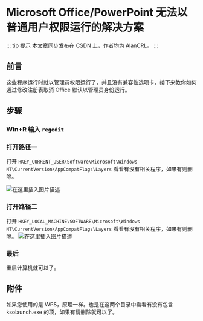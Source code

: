 # Microsoft Office/PowerPoint 无法以普通用户权限运行的解决方案

::: tip 提示
本文章同步发布在 CSDN 上，作者均为 AlanCRL。
:::

## 前言
这些程序运行时就以管理员权限运行了，并且没有兼容性选项卡，接下来教你如何通过修改注册表取消 Office 默认以管理员身份运行。

## 步骤
### Win+R 输入 `regedit`
### 打开路径一
打开 `HKEY_CURRENT_USER\Software\Microsoft\Windows NT\CurrentVersion\AppCompatFlags\Layers` 看看有没有相关程序，如果有则删除。

![在这里插入图片描述](/tutorial/ppt-admin/1.png)

### 打开路径二
打开 `HKEY_LOCAL_MACHINE\SOFTWARE\Microsoft\Windows NT\CurrentVersion\AppCompatFlags\Layers` 看看有没有相关程序，如果有则删除。
![在这里插入图片描述](/tutorial/ppt-admin/2.png)

### 最后
重启计算机就可以了。

## 附件
如果您使用的是 WPS，原理一样。也是在这两个目录中看看有没有包含 ksolaunch.exe 的项，如果有请删除就可以了。